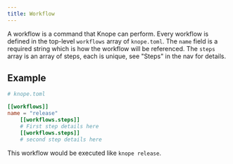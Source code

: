 ```yaml
---
title: Workflow
---
```


A workflow is a command that Knope can perform.
Every workflow is defined in the top-level `workflows` array of `knope.toml`.
The `name` field is a required string which is how the workflow will be referenced.
The `steps` array is an array of steps, each is unique, see "Steps" in the nav for details.

## Example

```toml
# knope.toml

[[workflows]]
name = "release"
    [[workflows.steps]]
    # First step details here
    [[workflows.steps]]
    # second step details here
```

This workflow would be executed like `knope release`.
